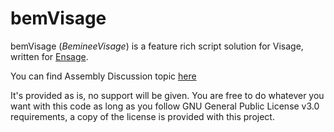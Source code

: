 # bemVisage

bemVisage (*BemineeVisage*) is a feature rich script solution for Visage, written for [Ensage](https://www.ensage.io/). 

You can find Assembly Discussion topic [here](https://www.ensage.io/discussion/2693/bemvisage)

It's provided as is, no support will be given. You are free to do whatever you want with this code as long as you follow GNU General Public License v3.0 requirements, a copy of the license is provided with this project.
